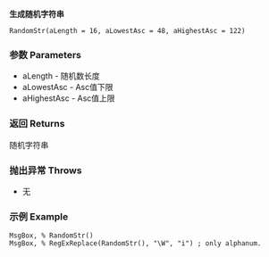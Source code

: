 **生成随机字符串**

```autohotkey
RandomStr(aLength = 16, aLowestAsc = 48, aHighestAsc = 122) 
```

### 参数 Parameters

- aLength - 随机数长度
- aLowestAsc - Asc值下限
- aHighestAsc - Asc值上限

### 返回 Returns

随机字符串

### 抛出异常 Throws
- 无
### 示例 Example
```autohotkey
MsgBox, % RandomStr()
MsgBox, % RegExReplace(RandomStr(), "\W", "i") ; only alphanum.
```